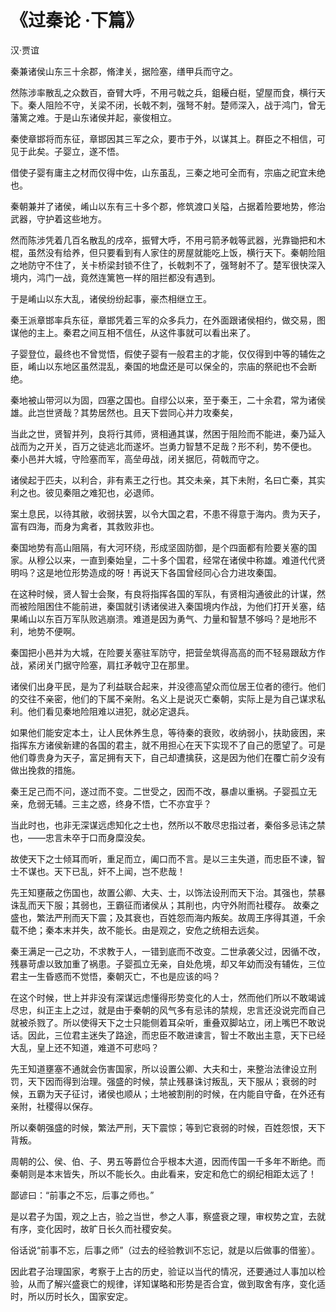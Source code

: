 <link href="../../css/style.css" rel="stylesheet" type="text/css" />

# 《过秦论 ·下篇》

<span class="r">汉·贾谊

<div class="p">

秦兼诸侯山东三十余郡，脩津关，据险塞，缮甲兵而守之。

然陈涉率散乱之众数百，奋臂大呼，不用弓戟之兵，鉏耰白梃，望屋而食，横行天下。秦人阻险不守，关梁不闭，长戟不刺，强弩不射。楚师深入，战于鸿门，曾无藩篱之难。于是山东诸侯并起，豪俊相立。

秦使章邯将而东征，章邯因其三军之众，要市于外，以谋其上。群臣之不相信，可见于此矣。子婴立，遂不悟。

借使子婴有庸主之材而仅得中佐，山东虽乱，三秦之地可全而有，宗庙之祀宜未绝也。

<div class="translation">

秦朝兼并了诸侯，崤山以东有三十多个郡，修筑渡口关隘，占据着险要地势，修治武器，守护着这些地方。

然而陈涉凭着几百名散乱的戌卒，振臂大呼，不用弓箭矛戟等武器，光靠锄把和木棍，虽然没有给养，但只要看到有人家住的房屋就能吃上饭，横行天下。秦朝险阻之地防守不住了，关卡桥梁封锁不住了，长戟刺不了，强弩射不了。楚军很快深入境内，鸿门一战，竟然连篱笆一样的阻拦都没有遇到。

于是崤山以东大乱，诸侯纷纷起事，豪杰相继立王。

秦王派章邯率兵东征，章邯凭着三军的众多兵力，在外面跟诸侯相约，做交易，图谋他的主上。秦君之间互相不信任，从这件事就可以看出来了。

子婴登位，最终也不曾觉悟，假使子婴有一般君主的才能，仅仅得到中等的辅佐之臣，崤山以东地区虽然混乱，秦国的地盘还是可以保全的，宗庙的祭祀也不会断绝。

</div>

秦地被山带河以为固，四塞之国也。自缪公以来，至于秦王，二十余君，常为诸侯雄。此岂世贤哉？其势居然也。且天下尝同心并力攻秦矣，

当此之世，贤智并列，良将行其师，贤相通其谋，然困于阻险而不能进，秦乃延入战而为之开关，百万之徒逃北而遂坏。岂勇力智慧不足哉？形不利，势不便也。
秦小邑并大城，守险塞而军，高垒毋战，闭关据厄，荷戟而守之。

诸侯起于匹夫，以利合，非有素王之行也。其交未亲，其下未附，名曰亡秦，其实利之也。彼见秦阻之难犯也，必退师。

案土息民，以待其敝，收弱扶罢，以令大国之君，不患不得意于海内。贵为天子，富有四海，而身为禽者，其救败非也。

<div class="translation">

秦国地势有高山阻隔，有大河环绕，形成坚固防御，是个四面都有险要关塞的国家。从穆公以来，一直到秦始皇，二十多个国君，经常在诸侯中称雄。难道代代贤明吗？这是地位形势造成的呀！再说天下各国曾经同心合力进攻秦国。

在这种时候，贤人智士会聚，有良将指挥各国的军队，有贤相沟通彼此的计谋，然而被险阻困住不能前进，秦国就引诱诸侯进入秦国境内作战，为他们打开关塞，结果崤山以东百万军队败逃崩溃。难道是因为勇气、力量和智慧不够吗？是地形不利，地势不便啊。

秦国把小邑并为大城，在险要关塞驻军防守，把营垒筑得高高的而不轻易跟敌方作战，紧闭关门据守险塞，肩扛矛戟守卫在那里。

诸侯们出身平民，是为了利益联合起来，并没德高望众而位居王位者的德行。他们的交往不亲密，他们的下属不亲附。名义上是说灭亡秦朝，实际上是为自己谋求私利。他们看见秦地险阻难以进犯，就必定退兵。

如果他们能安定本土，让人民休养生息，等待秦的衰败，收纳弱小，扶助疲困，来指挥东方诸侯新建的各国的君主，就不用担心在天下实现不了自己的愿望了。可是他们尊贵身为天子，富足拥有天下，自己却遭擒获，这是因为他们在覆亡前夕没有做出挽救的措施。

</div>

秦王足己而不问，遂过而不变。二世受之，因而不改，暴虐以重祸。子婴孤立无亲，危弱无辅。三主之惑，终身不悟，亡不亦宜乎？

当此时也，也非无深谋远虑知化之士也，然所以不敢尽忠指过者，秦俗多忌讳之禁也，——忠言未卒于口而身糜没矣。

故使天下之士倾耳而听，重足而立，阖口而不言。是以三主失道，而忠臣不谏，智士不谋也。天下已乱，奸不上闻，岂不悲哉！

先王知壅蔽之伤国也，故置公卿、大夫、士，以饰法设刑而天下治。其强也，禁暴诛乱而天下服；其弱也，王霸征而诸侯从；其削也，内守外附而社稷存。
故秦之盛也，繁法严刑而天下震；及其衰也，百姓怨而海内叛矣。故周王序得其道，千余载不绝；秦本末并失，故不能长。由是观之，安危之统相去远矣。

<div class="translation">

秦王满足一己之功，不求教于人，一错到底而不改变。二世承袭父过，因循不改，残暴苛虐以致加重了祸患。子婴孤立无亲，自处危境，却又年幼而没有辅佐，三位君主一生昏惑而不觉悟，秦朝灭亡，不也是应该的吗？

在这个时候，世上并非没有深谋远虑懂得形势变化的人士，然而他们所以不敢竭诚尽忠，纠正主上之过，就是由于秦朝的风气多有忌讳的禁规，忠言还没说完而自己就被杀戮了。所以使得天下之士只能侧着耳朵听，重叠双脚站立，闭上嘴巴不敢说话。因此，三位君主迷失了路途，而忠臣不敢进谏言，智士不敢出主意，天下已经大乱，皇上还不知道，难道不可悲吗？

先王知道壅塞不通就会伤害国家，所以设置公卿、大夫和士，来整治法律设立刑罚，天下因而得到治理。强盛的时候，禁止残暴诛讨叛乱，天下服从；衰弱的时候，五霸为天子征讨，诸侯也顺从；土地被割削的时候，在内能自守备，在外还有亲附，社稷得以保存。

所以秦朝强盛的时候，繁法严刑，天下震惊；等到它衰弱的时候，百姓怨恨，天下背叛。

周朝的公、侯、伯、子、男五等爵位合乎根本大道，因而传国一千多年不断绝。而秦朝则是本末皆失，所以不能长久。由此看来，安定和危亡的纲纪相距太远了！

</div>

鄙谚曰：“前事之不忘，后事之师也。”

是以君子为国，观之上古，验之当世，参之人事，察盛衰之理，审权势之宜，去就有序，变化因时，故旷日长久而社稷安矣。

<div class="translation">

俗话说“前事不忘，后事之师”（过去的经验教训不忘记，就是以后做事的借鉴）。

因此君子治理国家，考察于上古的历史，验证以当代的情况，还要通过人事加以检验，从而了解兴盛衰亡的规律，详知谋略和形势是否合宜，做到取舍有序，变化适时，所以历时长久，国家安定。

</div>
